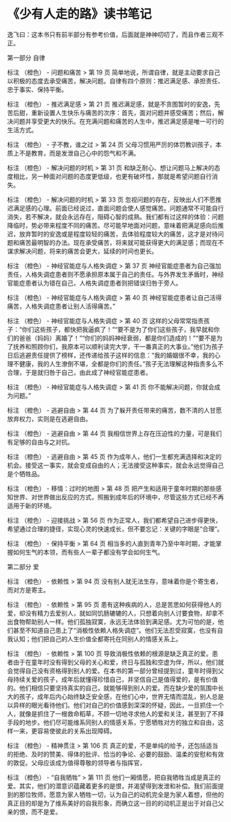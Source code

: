 # 《少有人走的路》读书笔记

<!--
ID: 7cd921f6-6049-4c24-b460-b8cbac175d23
Status: draft
Date: 2020-07-29T23:37:30
Modified: 2020-07-29T23:37:30
wp_id: 1521
-->

逸飞曰：这本书只有前半部分有参考价值，后面就是神神叨叨了，而且作者三观不正。

第一部分 自律

标注 （橙色） - 问题和痛苦 > 第 19 页
简单地说，所谓自律，就是主动要求自己以积极的态度去承受痛苦，解决问题。自律有四个原则：推迟满足感、承担责任、忠于事实、保持平衡。

标注 （橙色） - 推迟满足感 > 第 21 页
推迟满足感，就是不贪图暂时的安逸，先苦后甜，重新设置人生快乐与痛苦的次序：首先，面对问题并感受痛苦；然后，解决问题并享受更大的快乐。在充满问题和痛苦的人生中，推迟满足感是唯一可行的生活方式。

标注 （橙色） - 子不教，谁之过 > 第 24 页
父母习惯用严厉的体罚教训孩子，本质上不是教育，而是发泄自己心中的怨气和不满。

标注 （橙色） - 解决问题的时机 > 第 31 页
和缺乏耐心、想让问题马上解决的态度相比，另一种面对问题的态度更低级，也更有破坏性，那就是希望问题自行消失。

标注 （橙色） - 解决问题的时机 > 第 33 页
忽视问题的存在，反映出人们不愿推迟满足感的心理。前面已经说过，直面问题会使人感觉痛苦。问题通常不可能自行消失，若不解决，就会永远存在，阻碍心智的成熟。我们都有过这样的体验：问题降临时，势必带来程度不同的痛苦。尽可能早地面对问题，意味着把满足感向后推迟，放弃暂时的安逸或是程度较轻的痛苦，去体验程度较大的痛苦，这才是对待问题和痛苦最明智的办法。现在承受痛苦，将来就可能获得更大的满足感；而现在不谋求解决问题，将来的痛苦会更大，延续的时间也更长。

标注 （橙色） - 神经官能症与人格失调症 > 第 37 页
神经官能症患者为自己强加责任，人格失调症患者则不愿承担原本属于自己的责任。与外界发生矛盾时，神经官能症患者认为错在自己，人格失调症患者则把错误归咎于旁人。

标注 （橙色） - 神经官能症与人格失调症 > 第 40 页
神经官能症患者让自己活得痛苦，人格失调症患者让别人活得痛苦。”

标注 （橙色） - 神经官能症与人格失调症 > 第 40 页
这样的父母常常指责孩子：“你们这些孩子，都快把我逼疯了！”“要不是为了你们这些孩子，我早就和你们的爸爸（妈妈）离婚了！”“你们的妈妈神经衰弱，都是你们造成的！”“要不是为了抚养和照顾你们，我原本可以顺利读完大学，干一番真正的大事业。”他们为孩子日后逃避责任提供了榜样，还传递给孩子这样的信息：“我的婚姻很不幸，我的心理不健康，我的人生潦倒不堪，全都是你们的责任。”孩子无法理解这种指责多么不合理，于是就归咎于自己，由此成了神经官能症患者。

标注 （橙色） - 神经官能症与人格失调症 > 第 41 页
你不能解决问题，你就会成为问题。”

标注 （橙色） - 逃避自由 > 第 44 页
为了躲开责任带来的痛苦，数不清的人甘愿放弃权力，实则是在逃避自由。

标注 （橙色） - 逃避自由 > 第 44 页
我相信世界上存在压迫性的力量，可是我们有足够的自由与之对抗。

标注 （橙色） - 逃避自由 > 第 45 页
作为成年人，他们一生都充满选择和决定的机会。接受这一事实，就会变成自由的人；无法接受这种事实，就会永远觉得自己是个牺牲品。

标注 （橙色） - 移情：过时的地图 > 第 48 页
把产生和适用于童年时期的那些感知世界、对世界做出反应的方式，照搬到成年后的环境中，尽管这些方式已经不再适用于新的环境。

标注 （橙色） - 迎接挑战 > 第 56 页
作为正常人，我们都希望自己进步得更快，希望通过合理的捷径，实现心灵的快速成长，但不要忘记：关键的字眼是“合理”。

标注 （橙色） - 保持平衡 > 第 64 页
相当多的人直到青年乃至中年时期，才能掌握如何生气的本领，而有些人一辈子都没有学会如何生气。

第二部分 爱

标注 （橙色） - 依赖性 > 第 94 页
没有别人就无法生存，意味着你是个寄生者，而对方是寄主。

标注 （橙色） - 依赖性 > 第 95 页
患有这种疾病的人，总是苦思如何获得他人的爱，却没有精力去爱别人，就如同饥肠辘辘的人，只想着向别人讨要食物，却拿不出食物帮助别人一样。他们孤独寂寞，永远无法体验到满足感。尤为可怕的是，他们甚至不知道自己患上了“消极性依赖人格失调症”。他们无法忍受寂寞，也没有自我认知；他们把自己的人生价值全都寄托在同别人的情感关系上。

标注 （橙色） - 依赖性 > 第 100 页
导致消极性依赖的根源是缺乏真正的爱。患者由于在童年时没有得到父母的关心和爱，终日与孤独和空虚为伴，所以，他们就会觉得自己没有资格得到别人的爱。在本书的第一部分曾经提到过，童年时得到父母持续关爱的孩子，成年后就懂得珍惜自己，并坚信自己是值得爱的，是有价值的。他们相信只要坚持真实的自己，就能够得到别人的爱。而在缺少爱的氛围中长大的孩子，成年后内心始终缺乏安全感，在他们心中，世界无情而混乱，别人总是以异样的眼光看待他们。他们对自己的价值感到深深的怀疑，因此，一旦抓住一个人，就像是抓住了一根救命稻草，不顾一切地寻求他人的爱和关注，甚至到了不择手段的地步。他们尽可能维系同别人的情感关系，宁愿牺牲对方的独立和自由，这样一来，更容易使彼此的关系出现障碍。

标注 （橙色） - 精神贯注 > 第 106 页
真正的爱，不是单纯的给予，还包括适当的拒绝、及时的赞美、得体的批评、恰当的争论、必要的鼓励、温柔的安慰和有效的敦促。父母应该成为值得尊敬的领导者与指挥官，

标注 （橙色） - “自我牺牲” > 第 111 页
他们一厢情愿，把自我牺牲当成是真正的爱。其实，他们的潜意识蕴藏着更多的是恨，并渴望得到发泄和补偿。我们前面提到的那位牧师，愿意为家人牺牲一切，认为自己的动机完全是为家人着想，但他的真正目的却是为了维系美好的自我形象，而确立这一目的的动机正是出于对自己父亲的恨，而不是爱。

